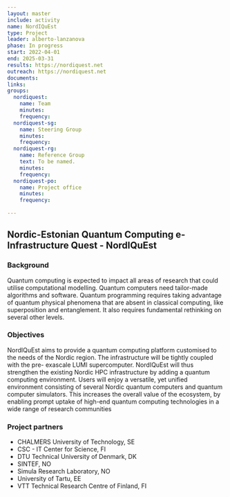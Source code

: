 ```yaml
---
layout: master
include: activity
name: NordIQuEst
type: Project
leader: alberto-lanzanova
phase: In progress
start: 2022-04-01
end: 2025-03-31
results: https://nordiquest.net
outreach: https://nordiquest.net
documents:
links:
groups:
  nordiquest:
    name: Team
    minutes: 
    frequency: 
  nordiquest-sg:
    name: Steering Group
    minutes: 
    frequency: 
  nordiquest-rg:
    name: Reference Group
    text: To be named.
    minutes: 
    frequency: 
  nordiquest-po:
    name: Project office
    minutes:
    frequency: 
     
---
```

## Nordic-Estonian Quantum Computing e-Infrastructure Quest - NordIQuEst

### Background
Quantum computing is expected to impact all areas of research that could utilise computational modelling. Quantum computers need tailor-made algorithms and software. Quantum programming requires taking advantage of quantum physical phenomena that are absent in classical computing, like superposition and entanglement. It also requires fundamental rethinking on several other levels. 

### Objectives
NordIQuEst aims to provide a quantum computing platform customised to the needs of the Nordic region. The infrastructure will be tightly coupled with the pre- exascale LUMI supercomputer. NordIQuEst will thus strengthen the existing Nordic HPC infrastructure by adding a quantum computing environment. Users will enjoy a versatile, yet unified environment consisting of several Nordic quantum computers and quantum computer simulators. This increases the overall value of the ecosystem, by enabling prompt uptake of high-end quantum computing technologies in a wide range of research communities 

### Project partners

* CHALMERS University of Technology, SE
* CSC - IT Center for Science, FI
* DTU Technical University of Denmark, DK
* SINTEF, NO
* Simula Research Laboratory, NO
* University of Tartu, EE
* VTT Technical Research Centre of Finland, FI
